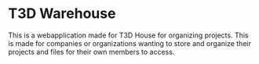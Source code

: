 # T3D Warehouse

This is a webapplication made for T3D House for organizing projects. This is made for companies or organizations wanting to store and organize their projects and files for their own members to access.